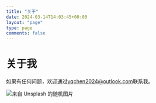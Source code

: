 ```yaml
---
title: "关于"
date: 2024-03-14T14:03:45+00:00
layout: "page"
type: page
comments: false
---
```


# 关于我

如果有任何问题，欢迎通过<yqchen2024@outlook.com>联系我。

![来自 Unsplash 的随机图片](https://source.unsplash.com/random/1000x500)
